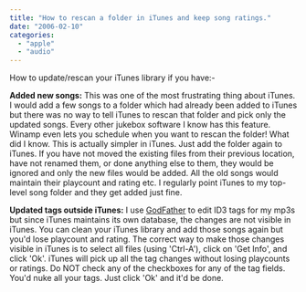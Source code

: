```yaml
---
title: "How to rescan a folder in iTunes and keep song ratings."
date: "2006-02-10"
categories: 
  - "apple"
  - "audio"
---
```


How to update/rescan your iTunes library if you have:-

**Added new songs:** This was one of the most frustrating thing about iTunes. I would add a few songs to a folder which had already been added to iTunes but there was no way to tell iTunes to rescan that folder and pick only the updated songs. Every other jukebox software I know has this feature. Winamp even lets you schedule when you want to rescan the folder! What did I know. This is actually simpler in iTunes. Just add the folder again to iTunes. If you have not moved the existing files from their previous location, have not renamed them, or done anything else to them, they would be ignored and only the new files would be added. All the old songs would maintain their playcount and rating etc. I regularly point iTunes to my top-level song folder and they get added just fine.

**Updated tags outside iTunes:** I use [GodFather](http://users.otenet.gr/~jtcliper/tgf/) to edit ID3 tags for my mp3s but since iTunes maintains its own database, the changes are not visible in iTunes. You can clean your iTunes library and add those songs again but you'd lose playcount and rating. The correct way to make those changes visible in iTunes is to select all files (using 'Ctrl-A'), click on 'Get Info', and click 'Ok'. iTunes will pick up all the tag changes without losing playcounts or ratings. Do NOT check any of the checkboxes for any of the tag fields. You'd nuke all your tags. Just click 'Ok' and it'd be done.
